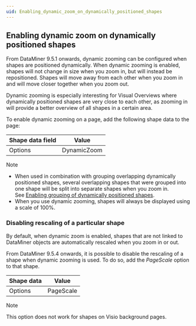 ```yaml
---
uid: Enabling_dynamic_zoom_on_dynamically_positioned_shapes
---
```


## Enabling dynamic zoom on dynamically positioned shapes

From DataMiner 9.5.1 onwards, dynamic zooming can be configured when shapes are positioned dynamically. When dynamic zooming is enabled, shapes will not change in size when you zoom in, but will instead be repositioned. Shapes will move away from each other when you zoom in and will move closer together when you zoom out.

Dynamic zooming is especially interesting for Visual Overviews where dynamically positioned shapes are very close to each other, as zooming in will provide a better overview of all shapes in a certain area.

To enable dynamic zooming on a page, add the following shape data to the page:

| Shape data field | Value       |
|------------------|-------------|
| Options          | DynamicZoom |

> [!NOTE]
> - When used in combination with grouping overlapping dynamically positioned shapes, several overlapping shapes that were grouped into one shape will be split into separate shapes when you zoom in.<br>See [Enabling grouping of dynamically positioned shapes](Enabling_grouping_of_dynamically_positioned_shapes.md).
> - When you use dynamic zooming, shapes will always be displayed using a scale of 100%.

### Disabling rescaling of a particular shape

By default, when dynamic zoom is enabled, shapes that are not linked to DataMiner objects are automatically rescaled when you zoom in or out.

From DataMiner 9.5.4 onwards, it is possible to disable the rescaling of a shape when dynamic zooming is used. To do so, add the *PageScale* option to that shape.

| Shape data | Value     |
|------------|-----------|
| Options    | PageScale |

> [!NOTE]
> This option does not work for shapes on Visio background pages.
>
